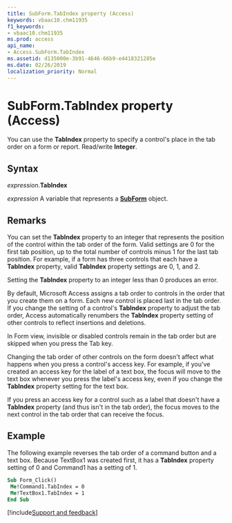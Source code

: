 ```yaml
---
title: SubForm.TabIndex property (Access)
keywords: vbaac10.chm11935
f1_keywords:
- vbaac10.chm11935
ms.prod: access
api_name:
- Access.SubForm.TabIndex
ms.assetid: d135000e-3b91-4646-66b9-e4418321285e
ms.date: 02/26/2019
localization_priority: Normal
---
```



# SubForm.TabIndex property (Access)

You can use the **TabIndex** property to specify a control's place in the tab order on a form or report. Read/write **Integer**.


## Syntax

_expression_.**TabIndex**

_expression_ A variable that represents a **[SubForm](Access.SubForm.md)** object.


## Remarks

You can set the **TabIndex** property to an integer that represents the position of the control within the tab order of the form. Valid settings are 0 for the first tab position, up to the total number of controls minus 1 for the last tab position. For example, if a form has three controls that each have a **TabIndex** property, valid **TabIndex** property settings are 0, 1, and 2.

Setting the **TabIndex** property to an integer less than 0 produces an error.

By default, Microsoft Access assigns a tab order to controls in the order that you create them on a form. Each new control is placed last in the tab order. If you change the setting of a control's **TabIndex** property to adjust the tab order, Access automatically renumbers the **TabIndex** property setting of other controls to reflect insertions and deletions.

In Form view, invisible or disabled controls remain in the tab order but are skipped when you press the Tab key.

Changing the tab order of other controls on the form doesn't affect what happens when you press a control's access key. For example, if you've created an access key for the label of a text box, the focus will move to the text box whenever you press the label's access key, even if you change the **TabIndex** property setting for the text box.

If you press an access key for a control such as a label that doesn't have a **TabIndex** property (and thus isn't in the tab order), the focus moves to the next control in the tab order that can receive the focus.


## Example

The following example reverses the tab order of a command button and a text box. Because TextBox1 was created first, it has a **TabIndex** property setting of 0 and Command1 has a setting of 1.


```vb
Sub Form_Click() 
 Me!Command1.TabIndex = 0 
 Me!TextBox1.TabIndex = 1 
End Sub
```


[!include[Support and feedback](~/includes/feedback-boilerplate.md)]
